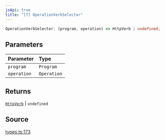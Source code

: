 ```yaml
---
jsApi: true
title: "[T] OperationVerbSelector"
---
```


```ts
OperationVerbSelector: (program, operation) => HttpVerb | undefined;
```

## Parameters

| Parameter   | Type        |
| :---------- | :---------- |
| `program`   | `Program`   |
| `operation` | `Operation` |

## Returns

[`HttpVerb`](Type.HttpVerb.md) \| `undefined`

## Source

[types.ts:173](https://github.com/markcowl/cadl/blob/1a6d2b70/packages/http/src/types.ts#L173)
